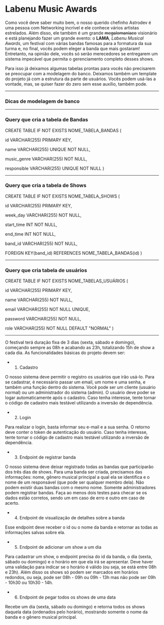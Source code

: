 # Labenu Music Awards

Como você deve saber muito bem, o nosso querido chefinho Astrodev é uma pessoa com Networking incrível e ele conhece vários artistas estrelados. Além disso, ele também é um grande ~~megalomaníaco~~ visionário e está planejando fazer um grande evento: o **LAMA**, _Labenu Musical Awards_, um festival com várias bandas famosas para a formatura da sua turma e, no final, vocês podem eleger a banda que mais gostaram! Entretanto, na opinião dele, vocês só serão merecedores se entregarem um sistema impecável que permita o gerenciamento completo desses shows.

Para isso já deixamos algumas tabelas prontas para vocês não precisarem se preocupar com a modelagem do banco. Deixamos também um template do projeto já com a estrutura da parte de usuários. Vocês podem usá-las a vontade, mas, se quiser fazer do zero sem esse auxílio, também pode.

---

### Dicas de modelagem de banco

---

### Query que cria a tabela de Bandas

CREATE TABLE IF NOT EXISTS NOME_TABELA_BANDAS (

id VARCHAR(255) PRIMARY KEY,

name VARCHAR(255) UNIQUE NOT NULL,

music_genre VARCHAR(255) NOT NULL,

responsible VARCHAR(255) UNIQUE NOT NULL
)

---

### Query que cria a tabela de Shows

CREATE TABLE IF NOT EXISTS NOME_TABELA_SHOWS (

id VARCHAR(255) PRIMARY KEY,

week_day VARCHAR(255) NOT NULL,

start_time INT NOT NULL,

end_time INT NOT NULL,

band_id VARCHAR(255) NOT NULL,

FOREIGN KEY(band_id) REFERENCES NOME_TABELA_BANDAS(id)
)

---

### Query que cria tabela de usuários

CREATE TABLE IF NOT EXISTS NOME_TABELAS_USUÁRIOS (

id VARCHAR(255) PRIMARY KEY,

name VARCHAR(255) NOT NULL,

email VARCHAR(255) NOT NULL UNIQUE,

password VARCHAR(255) NOT NULL,

role VARCHAR(255) NOT NULL DEFAULT "NORMAL"
)

---

O festival terá duração fixa de 3 dias (sexta, sábado e domingo), começando sempre as 08h e acabando as 23h, totalizando 15h de show a cada dia. As funcionalidades básicas do projeto devem ser:

- 1. Cadastro

O nosso sistema deve permitir o registro os usuários que irão usá-lo. Para se cadastrar, é necessário passar um email, um nome e uma senha, e também uma função dentro do sistema. Você pode ser um cliente (usuário normal) ou um administrador do sistema (admin). O usuário deve poder se logar automaticamente após o cadastro. Caso tenha interesse, tente tornar o código de cadastro mais testável utilizando a inversão de dependência.

- 2. Login

Para realizar o login, basta informar seu e-mail e a sua senha. O retorno deve conter o token de autenticação do usuário. Caso tenha interesse, tente tornar o código de cadastro mais testável utilizando a inversão de dependência.

- 3. Endpoint de registrar banda

O nosso sistema deve deixar registrado todas as bandas que participarão dos três dias de shows. Para uma banda ser criada, precisamos das informações: nome, gênero musical principal a qual ela se identifica e o nome de um responsável (que pode ser qualquer membro dela). Não podem existir duas bandas com o mesmo nome. Somente administradores podem registrar bandas. Faça ao menos dois testes para checar se os dados estão corretos, sendo um em caso de erro e outro em caso de acerto.

- 4. Endpoint de visualização de detalhes sobre a banda

Esse endpoint deve receber o id ou o nome da banda e retornar as todas as informações salvas sobre ela.

- 5. Endpoint de adicionar um show a um dia

Para cadastrar um show, o endpoint precisa do id da banda, o dia (sexta, sábado ou domingo) e o horário em que ela irá se apresentar. Deve haver uma validação para indicar se o horário é válido (ou seja, se está entre 08h e 23h). Além disso os shows só podem ser marcados em horários redondos, ou seja, pode ser 08h - 09h ou 09h - 13h mas não pode ser 09h - 10h30 ou 10h30 - 14h.

- 6. Endpoint de pegar todos os shows de uma data

Recebe um dia (sexta, sábado ou domingo) e retorna todos os shows daquela data (ordenados pelo horário), mostrando somente o nome da banda e o gênero musical principal.
